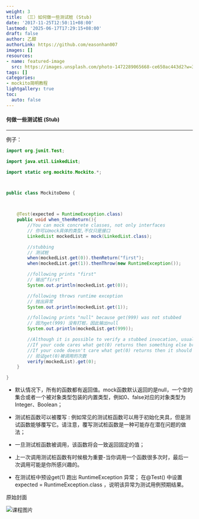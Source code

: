 ```yaml
---
weight: 3
title: （三）如何做一些测试桩 (Stub)
date: '2017-11-25T12:50:11+08:00'
lastmod: '2025-06-17T17:29:15+08:00'
draft: false
author: 乙醇
authorLink: https://github.com/easonhan007
images: []
resources:
- name: featured-image
  src: https://images.unsplash.com/photo-1472289065668-ce650ac443d2?w=300
tags: []
categories:
- mockito简明教程
lightgallery: true
toc:
  auto: false
---
```





#### 何做一些测试桩 (Stub)
---
例子：
```java
import org.junit.Test;

import java.util.LinkedList;

import static org.mockito.Mockito.*;



public class MockitoDemo {



    @Test(expected = RuntimeException.class)
    public void when_thenReturn(){
        //You can mock concrete classes, not only interfaces
        // 你可以mock具体的类型,不仅只是接口
        LinkedList mockedList = mock(LinkedList.class);

        //stubbing
        // 测试桩
        when(mockedList.get(0)).thenReturn("first");
        when(mockedList.get(1)).thenThrow(new RuntimeException());

        //following prints "first"
        // 输出“first”
        System.out.println(mockedList.get(0));

        //following throws runtime exception
        // 抛出异常
        System.out.println(mockedList.get(1));

        //following prints "null" because get(999) was not stubbed
        // 因为get(999) 没有打桩，因此输出null
        System.out.println(mockedList.get(999));

        //Although it is possible to verify a stubbed invocation, usually it's just redundant
        //If your code cares what get(0) returns then something else breaks (often before even verify() gets executed).
        //If your code doesn't care what get(0) returns then it should not be stubbed. Not convinced? See here.
        // 验证get(0)被调用的次数
        verify(mockedList).get(0);
    }

}

```

* 默认情况下，所有的函数都有返回值。mock函数默认返回的是null，一个空的集合或者一个被对象类型包装的内置类型，例如0、false对应的对象类型为Integer、Boolean；

* 测试桩函数可以被覆写 : 例如常见的测试桩函数可以用于初始化夹具，但是测试函数能够覆写它。请注意，覆写测试桩函数是一种可能存在潜在问题的做法；

* 一旦测试桩函数被调用，该函数将会一致返回固定的值；

* 上一次调用测试桩函数有时候极为重要-当你调用一个函数很多次时，最后一次调用可能是你所感兴趣的。

* 在测试桩中预设get(1) 跑出 RuntimeException 异常； 在@Test() 中设置 expected = RuntimeException.class ，说明该异常为测试用例预期结果。




原始封面

![课程图片](https://images.unsplash.com/photo-1472289065668-ce650ac443d2?w=300)

